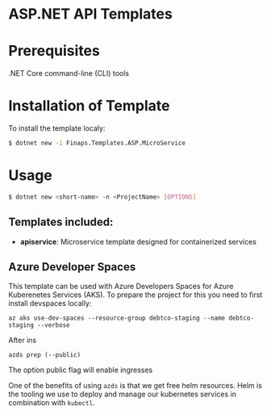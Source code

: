 # ASP.NET API Templates

# Prerequisites 
.NET Core command-line (CLI) tools


# Installation of Template

To install the template localy:

```sh
$ dotnet new -i Finaps.Templates.ASP.MicroService
```

# Usage

```sh
$ dotnet new <short-name> -n <ProjectName> [OPTIONS]
```

## Templates included: 
  - **apiservice**: Microservice template designed for containerized services 

## Azure Developer Spaces

This template can be used with Azure Developers Spaces for Azure Kuberenetes Services (AKS). To prepare the project for this you need to first install devspaces locally:

```shell
az aks use-dev-spaces --resource-group debtco-staging --name debtco-staging --verbose
```

After ins

```shell
azds prep (--public)
```

The option public flag will enable ingresses

One of the benefits of using `azds` is that we get free helm resources. Helm is the tooling we use to deploy and manage our kubernetes services in combination with `kubectl`.
